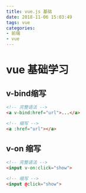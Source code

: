 ```yaml
---
title: vue.js 基础
date: 2018-11-06 15:03:49
tags: vue
categories:
- 前端
- vue
---
```

# vue 基础学习

## v-bind缩写

``` html
<!-- 完整语法 -->
<a v-bind:href="url">...</a>

<!-- 缩写 -->
<a :href="url"></a>
```

## v-on 缩写

``` html
<!-- 完整语法 -->
<input v-on:click="show">

<!-- 缩写 -->
<input @click="show">
```
